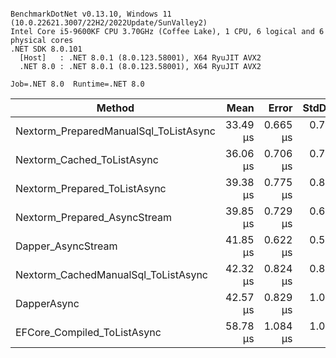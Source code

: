 ```

BenchmarkDotNet v0.13.10, Windows 11 (10.0.22621.3007/22H2/2022Update/SunValley2)
Intel Core i5-9600KF CPU 3.70GHz (Coffee Lake), 1 CPU, 6 logical and 6 physical cores
.NET SDK 8.0.101
  [Host]   : .NET 8.0.1 (8.0.123.58001), X64 RyuJIT AVX2
  .NET 8.0 : .NET 8.0.1 (8.0.123.58001), X64 RyuJIT AVX2

Job=.NET 8.0  Runtime=.NET 8.0  

```
| Method                                | Mean     | Error    | StdDev   | Gen0   | Gen1   | Allocated |
|-------------------------------------- |---------:|---------:|---------:|-------:|-------:|----------:|
| Nextorm_PreparedManualSql_ToListAsync | 33.49 μs | 0.665 μs | 0.766 μs | 0.3052 |      - |   1.66 KB |
| Nextorm_Cached_ToListAsync            | 36.06 μs | 0.706 μs | 0.785 μs | 0.6104 |      - |   2.91 KB |
| Nextorm_Prepared_ToListAsync          | 39.38 μs | 0.775 μs | 0.892 μs | 0.3052 |      - |   1.66 KB |
| Nextorm_Prepared_AsyncStream          | 39.85 μs | 0.729 μs | 0.682 μs | 0.3052 |      - |   1.48 KB |
| Dapper_AsyncStream                    | 41.85 μs | 0.622 μs | 0.551 μs | 0.3662 |      - |    1.8 KB |
| Nextorm_CachedManualSql_ToListAsync   | 42.32 μs | 0.824 μs | 0.809 μs | 0.6104 |      - |   3.02 KB |
| DapperAsync                           | 42.57 μs | 0.829 μs | 1.018 μs | 0.3662 |      - |   1.88 KB |
| EFCore_Compiled_ToListAsync           | 58.78 μs | 1.084 μs | 1.014 μs | 1.5259 | 0.4883 |   7.19 KB |
